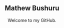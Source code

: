 <h2 align="center">
    Mathew Bushuru
</h2>

<p align="center">
    Welcome to my GitHub.
</p>

<!-- <details align="center">
    <summary><b>My GitHub Stats</b></summary>   
     <br/>
     <p align="center">
        <img src="https://mathewb-github-stats.vercel.app/api/top-langs?username=mathewbushuru&langs_count=10&layout=compact" alt="Most used languages" />
    </p>
    <p align="center">
        <img src="https://mathewb-github-stats.vercel.app/api?hide=stars&count_private=true&username=mathewbushuru&show_icons=true" alt="GitHub Stats" />
    </p>
    <p align="center">
        <img src="https://github-readme-streak-stats.herokuapp.com/?user=mathewbushuru" alt="Coding Streak" />
    </p> 
</details> -->

<!-- <br/> -->

